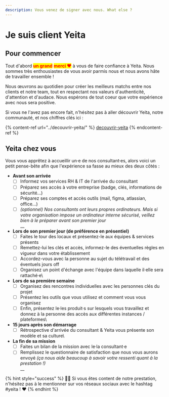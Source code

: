 ```yaml
---
description: Vous venez de signer avec nous. What else ?
---
```


# Je suis client Yeita

## Pour commencer

Tout d'abord <mark style="color:red;">**un grand**</mark> <mark style="color:red;">**merci ♥️**</mark> à vous de faire confiance à Yeita. Nous sommes très enthousiastes de vous avoir parmis nous et nous avons hâte de travailler ensemble !

Nous œuvrons au quotidien pour créer les meilleurs matchs entre nos clients et notre team, tout en respectant nos valeurs d'authenticité, d'attention et d'audace. Nous espérons de tout coeur que votre expérience avec nous sera positive.

Si vous ne l'avez pas encore fait, n'hésitez pas à aller découvrir Yeita, notre communauté, et nos chiffres clés ici : &#x20;

{% content-ref url="../decouvrir-yeita/" %}
[decouvrir-yeita](../decouvrir-yeita/)
{% endcontent-ref %}

## Yeita chez vous

Vous vous apprêtez à accueillir un·e de nos consultant·es, alors voici un petit pense-bête afin que l'expérience sa fasse au mieux des deux côtés :

* **Avant son arrivée**
  * [ ] Informez vos services RH & IT de l'arrivée du consultant
  * [ ] Préparez ses accès à votre entreprise (badge, clés, informations de sécurité...)
  * [ ] Préparez ses comptes et accès outils (mail, figma, atlassian, office...)
  * [ ] _(optionnel) Nos consultants ont leurs propres ordinateurs. Mais si votre organisation impose un ordinateur interne sécurisé, veillez bien à le préparer avant son premier jour_\
    __
* **Lors de son premier jour (de préférence en présentiel)**
  * [ ] Faites le tour des locaux et présentez-le aux équipes & services présents
  * [ ] Remettez-lui les clés et accès, informez-le des éventuelles règles en vigueur dans votre établissement
  * [ ] Accordez-vous avec la personne au sujet du télétravail et des éventuels jours off
  * [ ] Organisez un point d'échange avec l'équipe dans laquelle il·elle sera rattaché·e\

* **Lors de sa première semaine**
  * [ ] Organisez des rencontres individuelles avec les personnes clés du projet
  * [ ] Présentez les outils que vous utilisez et comment vous vous organisez
  * [ ] Enfin, présentez le·les produit·s sur lesquels vous travaillez et donnez à la personne des accès aux différentes instances / plateformes\

* **15 jours après son démarrage**
  * [ ] Rétrospective d'arrivée du consultant & Yeita vous présente son modèle et sa culture\

* &#x20;**La fin de sa mission**
  * [ ] Faites un bilan de la mission avec le·la consultant·e
  * [ ] Remplissez le questionnaire de satisfaction que nous vous aurons envoyé _(ça nous aide beaucoup à savoir votre ressenti quant à la prestation !)_\
    __

{% hint style="success" %}
👵🏻 Si vous êtes content de notre prestation, n'hésitez pas à le mentionner sur vos réseaux sociaux avec le hashtag #yeita ! ♥️
{% endhint %}
